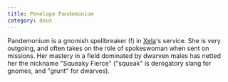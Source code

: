 ```yaml
---
title: Penelope Pandemonium
category: deus
---
```

Pandemonium is a gnomish spellbreaker (!) in [Xela](npc-xela)'s service. She is very outgoing, and often takes on the role of spokeswoman when sent on missions. Her mastery in a field dominated by dwarven males has netted her the nickname &quot;Squeaky Fierce&quot; (&quot;squeak&quot; is derogatory slang for gnomes, and &quot;grunt&quot; for dwarves).
